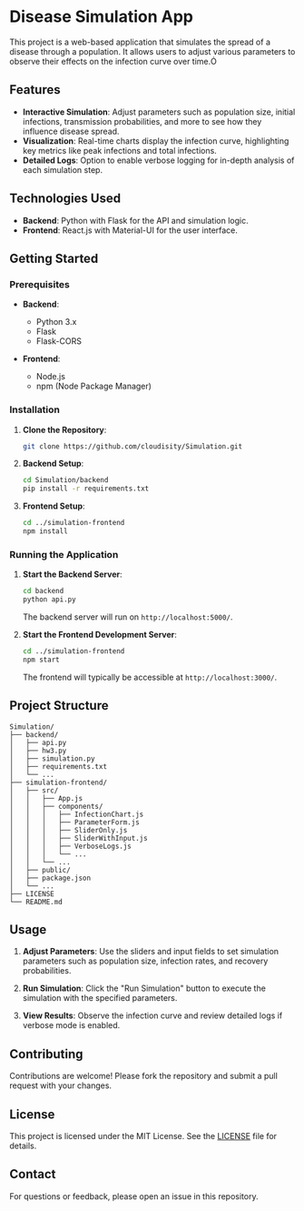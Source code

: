 # Disease Simulation App

This project is a web-based application that simulates the spread of a disease through a population. It allows users to adjust various parameters to observe their effects on the infection curve over time.

## Features

- **Interactive Simulation**: Adjust parameters such as population size, initial infections, transmission probabilities, and more to see how they influence disease spread.
- **Visualization**: Real-time charts display the infection curve, highlighting key metrics like peak infections and total infections.
- **Detailed Logs**: Option to enable verbose logging for in-depth analysis of each simulation step.

## Technologies Used

- **Backend**: Python with Flask for the API and simulation logic.
- **Frontend**: React.js with Material-UI for the user interface.

## Getting Started

### Prerequisites

- **Backend**:
  - Python 3.x
  - Flask
  - Flask-CORS

- **Frontend**:
  - Node.js
  - npm (Node Package Manager)

### Installation

1. **Clone the Repository**:

   ```bash
   git clone https://github.com/cloudisity/Simulation.git
   ```

2. **Backend Setup**:

   ```bash
   cd Simulation/backend
   pip install -r requirements.txt
   ```

3. **Frontend Setup**:

   ```bash
   cd ../simulation-frontend
   npm install
   ```

### Running the Application

1. **Start the Backend Server**:

   ```bash
   cd backend
   python api.py
   ```

   The backend server will run on `http://localhost:5000/`.

2. **Start the Frontend Development Server**:

   ```bash
   cd ../simulation-frontend
   npm start
   ```

   The frontend will typically be accessible at `http://localhost:3000/`.

## Project Structure

```plaintext
Simulation/
├── backend/
│   ├── api.py
│   ├── hw3.py
│   ├── simulation.py
│   ├── requirements.txt
│   └── ...
├── simulation-frontend/
│   ├── src/
│   │   ├── App.js
│   │   ├── components/
│   │   │   ├── InfectionChart.js
│   │   │   ├── ParameterForm.js
│   │   │   ├── SliderOnly.js
│   │   │   ├── SliderWithInput.js
│   │   │   ├── VerboseLogs.js
│   │   │   └── ...
│   │   └── ...
│   ├── public/
│   ├── package.json
│   └── ...
├── LICENSE
└── README.md
```

## Usage

1. **Adjust Parameters**: Use the sliders and input fields to set simulation parameters such as population size, infection rates, and recovery probabilities.

2. **Run Simulation**: Click the "Run Simulation" button to execute the simulation with the specified parameters.

3. **View Results**: Observe the infection curve and review detailed logs if verbose mode is enabled.

## Contributing

Contributions are welcome! Please fork the repository and submit a pull request with your changes.

## License

This project is licensed under the MIT License. See the [LICENSE](LICENSE) file for details.

## Contact

For questions or feedback, please open an issue in this repository.

